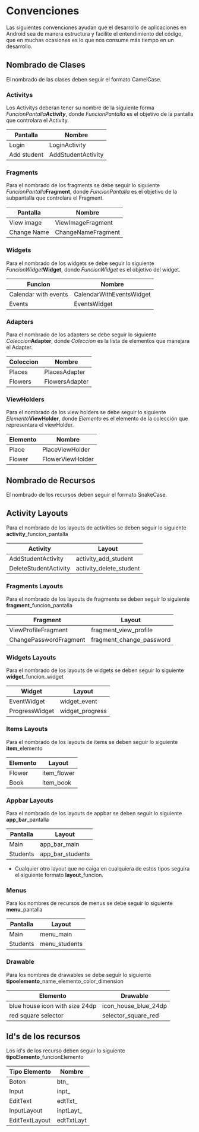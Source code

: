 # Convenciones
Las siguientes convenciones ayudan que el desarrollo de aplicaciones en Android sea de manera estructura y facilite el entendimiento del código, que en muchas ocasiones es lo que nos consume más tiempo en un desarrollo.
## Nombrado de Clases

El nombrado de las clases deben seguir el formato CamelCase.

### Activitys
Los Activitys deberan tener su nombre de la siguiente forma  _FuncionPantalla**Activity**_, donde _FuncionPantalla_ es el objetivo de la pantalla que controlara el Activity.

Pantalla     | Nombre
------------ | -------------
Login | LoginActivity
Add student | AddStudentActivity

### Fragments

Para el nombrado de los fragments se debe seguir lo siguiente _FuncionPantalla_**Fragment**, donde _FuncionPantalla_ es el objetivo de la subpantalla que controlara el Fragment.

Pantalla  | Nombre
--------- | -------
View image | ViewImageFragment
Change Name | ChangeNameFragment

### Widgets

Para el nombrado de los widgets se debe seguir lo siguiente _FuncionWidget_**Widget**, donde _FuncionWidget_ es el objetivo del widget.

Funcion  | Nombre
------- | ------
Calendar with events | CalendarWithEventsWidget
Events  | EventsWidget

### Adapters
 
Para el nombrado de los adapters se debe seguir lo siguiente _Coleccion_**Adapter**, donde _Coleccion_ es la lista de elementos que manejara el Adapter.

Coleccion | Nombre
----------|-------
Places  | PlacesAdapter
Flowers | FlowersAdapter

### ViewHolders
Para el nombrado de los view holders se debe seguir lo siguiente _Elemento_**ViewHolder**, donde _Elemento_ es el elemento de la colección que representara el viewHolder.

Elemento | Nombre
---|---
Place | PlaceViewHolder
Flower | FlowerViewHolder

## Nombrado de Recursos
El nombrado de los recursos deben seguir el formato SnakeCase. 
## Activity Layouts
Para el nombrado de los layouts de activities se deben seguir lo siguiente **activity**_funcion_pantalla

Activity | Layout
--- | ---
AddStudentActivity | activity_add_student
DeleteStudentActivity | activity_delete_student

### Fragments Layouts
Para el nombrado de los layouts de fragments se deben seguir lo siguiente **fragment**_funcion_pantalla

Fragment | Layout
--- | ---
ViewProfileFragment | fragment_view_profile
ChangePasswordFragment | fragment_change_password

### Widgets Layouts
Para el nombrado de los layouts de widgets se deben seguir lo siguiente **widget**_funcion_widget

Widget | Layout
--- | ---
EventWidget | widget_event
ProgressWidget | widget_progress

### Items Layouts

Para el nombrado de los layouts de items se deben seguir lo siguiente **item**_elemento

Elemento | Layout
--- | ---
Flower | item_flower
Book | item_book

### Appbar Layouts
Para el nombrado de los layouts de appbar se deben seguir lo siguiente **app_bar**_pantalla

Pantalla | Layout
--- | ---
Main | app_bar_main
Students | app_bar_students

* Cualquier otro layout que no caiga en cualquiera de estos tipos seguira el siguiente formato **layout**_funcion.

### Menus
Para los nombres de recursos de menus se debe seguir lo siguiente **menu**_pantalla

Pantalla | Layout
--- | ---
Main | menu_main
Students | menu_students

### Drawable

Para los nombres de drawables se debe seguir lo siguiente **tipoelemento**_name_elemento_color_dimension

Elemento | Drawable
--- | ---
blue house icon with size 24dp | icon_house_blue_24dp
red square selector   | selector_square_red

## Id's de los recursos

Los id's de los recurso deben seguir lo siguiente **tipoElemento**_funcionElemento

Tipo Elemento | Nombre
----- | ----
Boton | btn_
Input | inpt_
EditText | edtTxt_
InputLayout | inptLayt_
EditTextLayout | edtTxtLayt





